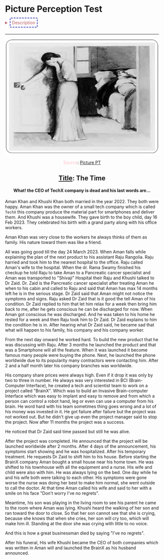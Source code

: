 # Picture Perception Test
<details>  
	<summary style="color:#bf616a;-webkit-user-select: none; -khtml-user-select: none; -moz-user-select: none; -ms-user-select: none; -o-user-select: none; user-select: none; margin-bottom:15px;cursor:pointer"><span style="border: 3px; border-color: #6f6fc8; border-style: dashed;padding:5px;border-radius:4px;">Description</span></summary>
	 <ul>
		 <li>Providing students a few picture and let them choose one picture and write a story based on one’s perception.</li>
		<li>Applying mind-mapping technique, creativity, critical thinking skills.</li>
	</ul>
</details>
 

---



![Picture PT](../../../assets/images/picperc.png)

<p align="center"><span style="color:pink">Source</span>: <a href="https://image.slidesharecdn.com/standarizedtests-121230001331-phpapp01/95/standarized-tools-9-638.jpg?cb=1356826549" target="_blank">Picture PT</a></p>


<h2 align="center" style="color:"><u>Title</u>: The Time</h2>

<h4 align="center">What! the CEO of TechX company is dead and his last words are...</h4>

Aman Khan and Khushi Khan both married in the year 2022. They both were happy. Aman Khan was the owner of a small tech company which is called `TechX` this company produce the material part for smartphones and deliver them. And Khushi was a housewife. They gave birth to the boy child, day 16 Feb 2023. They celebrated his birth with a grand party along with his office workers.

Aman Khan was very close to the workers he always thinks of them as family. His nature toward them was like a friend.

All was going good till the day 24 March 2023. When Aman falls while explaining the plan of the next product to his assistant Raju Rangolia. Raju harried and took him to the nearest hospital to the office. Raju called Aman's wife to the hospital. When the dr. Rama Swamy finished his checkup he told Raju to take Aman to a
Pancreatic cancer specialist and Aman was transported to  "Shivaji"  Hospital their Raju and Khushi talked to Dr Zaid. Dr. Zaid is the Pancreatic cancer specialist after treating Aman he when to his cabin and called to Raju and said that Aman has max 14 months left he is in the serious stage. Dr Zaid said that Aman might not notice the symptoms and signs. Raju asked Dr Zaid that is it good the tell Aman of his condition. Dr Zaid replied to him that let him relax for a week then bring him back to me, after he gets conscious he can be discharged for now. When Aman got conscious he was discharged. And he was taken to his home he rested for a week and then Raju took him to Dr Zaid. Dr Zaid explains to him the condition he is in. After hearing what Dr Zaid said, he became sad that what will happen to his family, his company and his company worker.

From the next day onward he worked hard. To build the new product that he was discussing with Raju. After 3 months he launched the product and that was a Smartphone will all the feature. When it was launched it become famous many people were buying the phone. Next, he launched the phone worldwide due to its popularity many contractors were contacting him. After 2 and a half month later his company branches was worldwide.

His company share prices were always high. Even if it drop it was only by two to three in number. He always was very interested in BCI (Brain-Computer Interface), he created a tech and scientist team to work on a project called "BrainX".
Which was to build an Invasive Brain-computer Interface which was easy to implant and easy to remove and from which a person can control a robot hand, leg or even can use a computer from his brain. He word hard with his team sometimes thing goes wrong and a lot of his money was invested in it. He got failure after failure but the project was not worked out. But he didn't give up even the project manager said to stop the project. Now after 11 months the project was a success. 

He noticed that Dr Zaid said time passed but still he was alive.

After the project was completed. He announced that the project will be launched worldwide after 2 months. After 4 days of the announcement, his symptoms start showing and he was hospitalized. After his temporary treatment. He requests Dr Zaid to shift him to his house. Before starting the BrainX company Aman bought a small house near his home town. He was shifted to his townhouse with all the equipment and a nurse. His wife and child were also with him. He was always lying on the bed. One day while he and his wife both were talking to each other. His symptoms were gone worse the nurse was doing her best to make him normal, she went outside to call the doctor. At that time Aman called his wife and said to her with a smile on his face "Don't worry I've no regrets".

Meantime, his son was playing in the living room to see his parent he came to the room where Aman was lying. Khushi heard the walking of her son and ran toward the door to close. So that her son cannot see that she is crying, because she knows that when she cries, her son will cry too, which will make him ill. Standing at the door she was crying with little to no voice.

And this is how a great businessman died by saying "I've no regrets".

After his funeral,
His wife Khushi became the CEO of both companies which was written in Aman will and launched the BrainX as his husband announced.
